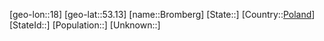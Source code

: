 ﻿---
location: [53.13,18]
type: City
tags:
- geo/City


SpocWebEntityId: 29365
isDeleted: false
confidential: public

---
[geo-lon::18]
[geo-lat::53.13]
[name::Bromberg]
[State::]
[Country::[Poland](geo/Continent/Europe/Poland.md)]
[StateId::]
[Population::]
[Unknown::]

